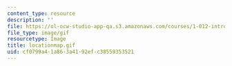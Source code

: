 ```yaml
---
content_type: resource
description: ''
file: https://ol-ocw-studio-app-qa.s3.amazonaws.com/courses/1-012-introduction-to-civil-engineering-design-spring-2002/cf0799a41a863a4192efc38559353521_locationmap.gif
file_type: image/gif
resourcetype: Image
title: locationmap.gif
uid: cf0799a4-1a86-3a41-92ef-c38559353521
---
```

